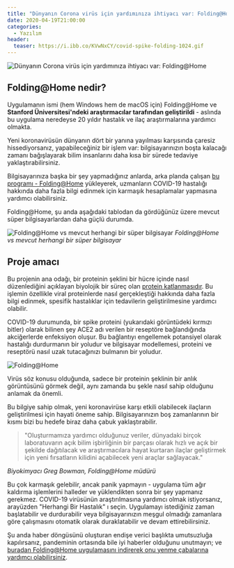 ```yaml
---
title: "Dünyanın Corona virüs için yardımınıza ihtiyacı var: Folding@Home"
date: 2020-04-19T21:00:00
categories:
  - Yazılım
header:
  teaser: https://i.ibb.co/KVwNxCY/covid-spike-folding-1024.gif
---
```

![Dünyanın Corona virüs için yardımınıza ihtiyacı var: Folding@Home](https://i.ibb.co/KVwNxCY/covid-spike-folding-1024.gif)

Folding@Home nedir?
-
Uygulamanın ismi (hem Windows hem de macOS için) Folding@Home ve **Stanford Üniversitesi'ndeki araştırmacılar tarafından geliştirildi** - aslında bu uygulama neredeyse 20 yıldır hastalık ve ilaç araştırmalarına yardımcı olmakta.

Yeni koronavirüsün dünyanın dört bir yanına yayılması karşısında çaresiz hissediyorsanız, yapabileceğiniz bir işlem var: bilgisayarınızın boşta kalacağı zamanı bağışlayarak bilim insanlarını daha kısa bir sürede tedaviye yaklaştırabilirsiniz.

Bilgisayarınıza başka bir şey yapmadığınız anlarda, arka planda çalışan [bu programı - Folding@Home](https://foldingathome.org/iamoneinamillion/) yükleyerek, uzmanların COVID-19 hastalığı hakkında daha fazla bilgi edinmek için karmaşık hesaplamalar yapmasına yardımcı olabilirsiniz.

Folding@Home, şu anda aşağıdaki tablodan da gördüğünüz üzere mevcut süper bilgisayarlardan daha güçlü durumda.

![Folding@Home vs mevcut herhangi bir süper bilgisayar](https://i.dailymail.co.uk/1s/2020/04/17/18/27328574-8230595-image-a-2_1587144655586.jpg)
*Folding@Home vs mevcut herhangi bir süper bilgisayar*

Proje amacı
-
Bu projenin ana odağı, bir proteinin şeklini bir hücre içinde nasıl düzenlediğini açıklayan biyolojik bir süreç olan [protein katlanmasıdır](https://en.wikipedia.org/wiki/Protein_folding). Bu işlemin özellikle viral proteinlerde nasıl gerçekleştiği hakkında daha fazla bilgi edinmek, spesifik hastalıklar için tedavilerin geliştirilmesine yardımcı olabilir.

COVID-19 durumunda, bir spike proteini (yukarıdaki görüntüdeki kırmızı bitler) olarak bilinen şey ACE2 adı verilen bir reseptöre bağlandığında akciğerlerde enfeksiyon oluşur. Bu bağlantıyı engellemek potansiyel olarak hastalığı durdurmanın bir yoludur ve bilgisayar modellemesi, proteini ve reseptörü nasıl uzak tutacağınızı bulmanın bir yoludur.

![Folding@Home](https://www.sciencealert.com/images/2020-03/corona-fold-2.jpg)

Virüs söz konusu olduğunda, sadece bir proteinin şeklinin bir anlık görüntüsünü görmek değil, aynı zamanda bu şekle nasıl sahip olduğunu anlamak da önemli.

Bu bilgiye sahip olmak, yeni koronavirüse karşı etkili olabilecek ilaçların geliştirilmesi için hayati öneme sahip. Bilgisayarınızın boş zamanlarının bir kısmı bizi bu hedefe biraz daha çabuk yaklaştırabilir.

> "Oluşturmamıza yardımcı olduğunuz veriler, dünyadaki birçok laboratuvarın açık bilim işbirliğinin bir parçası olarak hızlı ve açık bir şekilde dağıtılacak ve araştırmacılara hayat kurtaran ilaçlar geliştirmek için yeni fırsatların kilidini açabilecek yeni araçlar sağlayacak."

<cite>Biyokimyacı Greg Bowman, Folding@Home müdürü</cite>

Bu çok karmaşık gelebilir, ancak panik yapmayın - uygulama tüm ağır kaldırma işlemlerini halleder ve yüklendikten sonra bir şey yapmanız gerekmez. COVID-19 virüsünün araştırılmasına yardımcı olmak istiyorsanız, arayüzden "Herhangi Bir Hastalık" ı seçin. Uygulamayı istediğiniz zaman başlatabilir ve durdurabilir veya bilgisayarınızın meşgul olmadığı zamanlara göre çalışmasını otomatik olarak duraklatabilir ve devam ettirebilirsiniz.

Şu anda haber döngüsünü oluşturan endişe verici başlıkta umutsuzluğa kapılırsanız, pandeminin ortasında bile iyi haberler olduğunu unutmayın; ve [buradan Folding@Home uygulamasını indirerek onu yenme çabalarına yardımcı olabilirsiniz](https://foldingathome.org/iamoneinamillion/).
